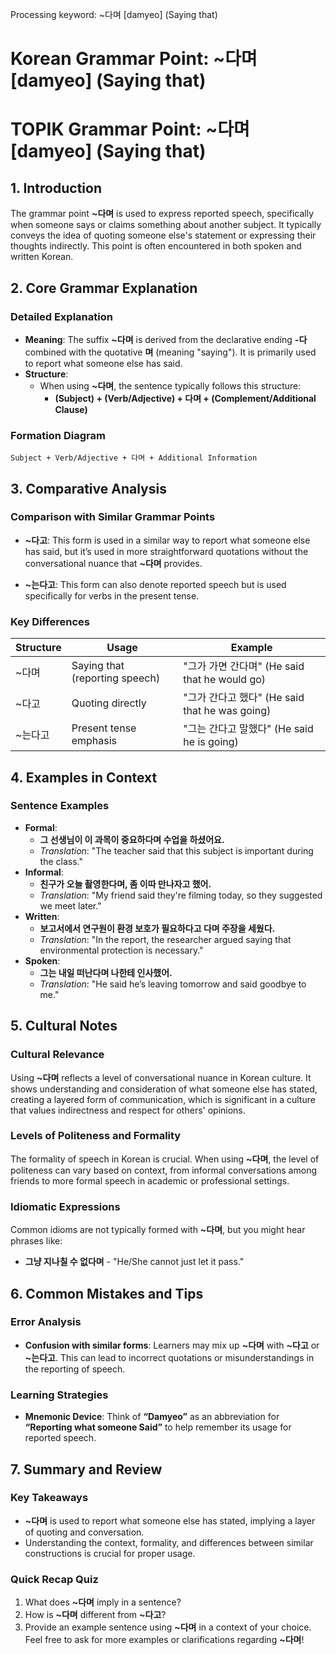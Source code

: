 Processing keyword: ~다며 [damyeo] (Saying that)
# Korean Grammar Point: ~다며 [damyeo] (Saying that)
# TOPIK Grammar Point: ~다며 [damyeo] (Saying that)
## 1. Introduction
The grammar point **~다며** is used to express reported speech, specifically when someone says or claims something about another subject. It typically conveys the idea of quoting someone else's statement or expressing their thoughts indirectly. This point is often encountered in both spoken and written Korean.
## 2. Core Grammar Explanation
### Detailed Explanation
- **Meaning**: The suffix **~다며** is derived from the declarative ending **-다** combined with the quotative **며** (meaning "saying"). It is primarily used to report what someone else has said.
- **Structure**: 
  - When using **~다며**, the sentence typically follows this structure:
    - **(Subject) + (Verb/Adjective) + 다며 + (Complement/Additional Clause)**
### Formation Diagram
```
Subject + Verb/Adjective + 다며 + Additional Information
```
## 3. Comparative Analysis
### Comparison with Similar Grammar Points
- **~다고**: This form is used in a similar way to report what someone else has said, but it’s used in more straightforward quotations without the conversational nuance that **~다며** provides.
  
- **~는다고**: This form can also denote reported speech but is used specifically for verbs in the present tense.
### Key Differences
| Structure  | Usage                                | Example                              |
|------------|--------------------------------------|--------------------------------------|
| ~다며     | Saying that (reporting speech)      | "그가 가면 간다며" (He said that he would go) |
| ~다고     | Quoting directly                     | "그가 간다고 했다" (He said that he was going) |
| ~는다고   | Present tense emphasis               | "그는 간다고 말했다" (He said he is going) |
## 4. Examples in Context
### Sentence Examples
- **Formal**: 
  - **그 선생님이 이 과목이 중요하다며 수업을 하셨어요.**
  - *Translation*: "The teacher said that this subject is important during the class."
- **Informal**: 
  - **친구가 오늘 촬영한다며, 좀 이따 만나자고 했어.**
  - *Translation*: "My friend said they're filming today, so they suggested we meet later."
- **Written**: 
  - **보고서에서 연구원이 환경 보호가 필요하다고 다며 주장을 세웠다.**
  - *Translation*: "In the report, the researcher argued saying that environmental protection is necessary."
- **Spoken**: 
  - **그는 내일 떠난다며 나한테 인사했어.**
  - *Translation*: "He said he’s leaving tomorrow and said goodbye to me."
## 5. Cultural Notes
### Cultural Relevance
Using **~다며** reflects a level of conversational nuance in Korean culture. It shows understanding and consideration of what someone else has stated, creating a layered form of communication, which is significant in a culture that values indirectness and respect for others' opinions.
### Levels of Politeness and Formality
The formality of speech in Korean is crucial. When using **~다며**, the level of politeness can vary based on context, from informal conversations among friends to more formal speech in academic or professional settings.
### Idiomatic Expressions
Common idioms are not typically formed with **~다며**, but you might hear phrases like:
- **그냥 지나칠 수 없다며** - "He/She cannot just let it pass."
## 6. Common Mistakes and Tips
### Error Analysis
- **Confusion with similar forms**: Learners may mix up **~다며** with **~다고** or **~는다고**. This can lead to incorrect quotations or misunderstandings in the reporting of speech.
### Learning Strategies
- **Mnemonic Device**: Think of **“Damyeo”** as an abbreviation for **“Reporting what someone Said”** to help remember its usage for reported speech.
  
## 7. Summary and Review
### Key Takeaways
- **~다며** is used to report what someone else has stated, implying a layer of quoting and conversation.
- Understanding the context, formality, and differences between similar constructions is crucial for proper usage.
### Quick Recap Quiz
1. What does **~다며** imply in a sentence?
2. How is **~다며** different from **~다고**?
3. Provide an example sentence using **~다며** in a context of your choice.
Feel free to ask for more examples or clarifications regarding **~다며**!
